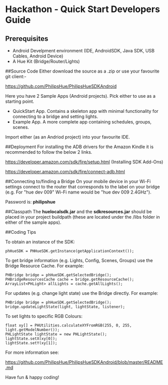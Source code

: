 
Hackathon - Quick Start Developers Guide
===============
<h2>Prerequisites</h2>

 <ul>
  <li>Android Develpment environment (IDE, AndroidSDK, Java SDK, USB Cables, Android Device)</li>
  <li>A Hue Kit (Bridge/Router/Lights)</li>
 </ul>

##Source Code
Either download the source as a .zip or use your favourite git client:-

https://github.com/PhilipsHue/PhilipsHueSDKAndroid

Here you have 2 Sample Apps (Android projects). Pick either to use as a starting point.
 <ul>
  <li>QuickStart App.  Contains a skeleton app with minimal functionality for connecting to a bridge and setting lights.</li>
  <li>Example App.  A more complete app containing schedules, groups, scenes.</li>
 </ul>
 Import either (as an Andriod project) into your favourite IDE.
 
##Deployment
For installing the ADB drivers for the Amazon Kindle it is recommended to follow the below 2 links.

https://developer.amazon.com/sdk/fire/setup.html  (Installing SDK Add-Ons)

https://developer.amazon.com/sdk/fire/connect-adb.html

##Connecting to/finding a Bridge
On your mobile device in your Wi-Fi settings connect to the router that corresponds to the label on your bridge (e.g.  For "hue dev 009" Wi-Fi name would be "hue dev 009 2.4GHz"). 

Password is: <b>philipshue</b>
 
##Classpath
 The <b>huelocalsdk.jar</b> and the <b>sdkresources.jar</b> should be placed in your project buildpath (these are located under the /libs folder in either of the sample apps).
 
##Coding Tips

To obtain an instance of the SDK:
   
    phHueSDK = PHHueSDK.getInstance(getApplicationContext());

   
To get bridge information (e.g. Lights, Config, Scenes, Groups) use the Bridge Resource Cache. For example:

    PHBridge bridge = phHueSDK.getSelectedBridge();
	PHBridgeResourcesCache cache = bridge.getResourceCache();
    ArrayList<PHLight> allLights = cache.getAllLights();


For updates (e.g. change light state) use the Bridge directly. For example:

    PHBridge bridge = phHueSDK.getSelectedBridge();
	bridge.updateLightState(light, lightState, listener);
	
To set lights to specific RGB Colours:

    float xy[] = PHUtilities.calculateXYFromRGB(255, 0, 255, light.getModelNumber());
    PHLightState lightState = new PHLightState();
    lightState.setX(xy[0]);
	lightState.setY(xy[1]);
     
For more information see:

https://github.com/PhilipsHue/PhilipsHueSDKAndroid/blob/master/README.md	 
	 
	 
Have fun & happy coding!

